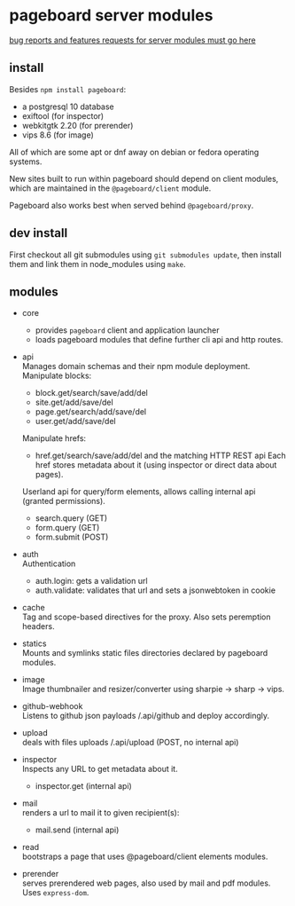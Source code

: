 pageboard server modules
========================

[bug reports and features requests for server modules must go here](https://github.com/pageboard/server/issues)

install
-------

Besides `npm install pageboard`:
- a postgresql 10 database
- exiftool (for inspector)
- webkitgtk 2.20 (for prerender)
- vips 8.6 (for image)

All of which are some apt or dnf away on debian or fedora operating systems.

New sites built to run within pageboard should depend on client modules, which
are maintained in the `@pageboard/client` module.

Pageboard also works best when served behind `@pageboard/proxy`.

dev install
-----------

First checkout all git submodules using `git submodules update`,
then install them and link them in node_modules using `make`.

modules
-------

* core  
  - provides `pageboard` client and application launcher
  - loads pageboard modules that define further cli api and http routes.

* api  
  Manages domain schemas and their npm module deployment.
  Manipulate blocks:
  - block.get/search/save/add/del
  - site.get/add/save/del
  - page.get/search/add/save/del
  - user.get/add/save/del
  
  Manipulate hrefs:
  - href.get/search/save/add/del
  and the matching HTTP REST api
  Each href stores metadata about it (using inspector or direct data about pages).
  
  Userland api for query/form elements, allows calling internal api (granted
  permissions).
  - search.query (GET)
  - form.query (GET)
  - form.submit (POST)

* auth  
  Authentication
  - auth.login: gets a validation url
  - auth.validate: validates that url and sets a jsonwebtoken in cookie

* cache  
  Tag and scope-based directives for the proxy. Also sets peremption headers.

* statics  
  Mounts and symlinks static files directories declared by pageboard modules.

* image  
  Image thumbnailer and resizer/converter using sharpie -> sharp -> vips.

* github-webhook  
  Listens to github json payloads /.api/github and deploy accordingly.

* upload  
  deals with files uploads
  /.api/upload (POST, no internal api)

* inspector  
  Inspects any URL to get metadata about it.
  - inspector.get (internal api)

* mail  
  renders a url to mail it to given recipient(s):
  - mail.send (internal api)

* read  
  bootstraps a page that uses @pageboard/client elements modules.

* prerender  
  serves prerendered web pages, also used by mail and pdf modules.
  Uses `express-dom`.


